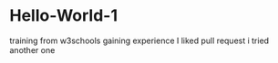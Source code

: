 # Hello-World-1
training from w3schools
gaining experience
I liked pull request i tried another one
